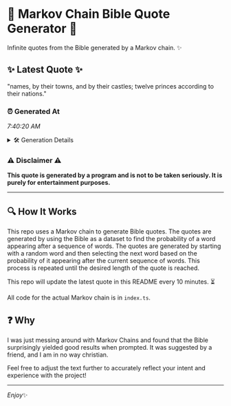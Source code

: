 # 📖 Markov Chain Bible Quote Generator 📖

Infinite quotes from the Bible generated by a Markov chain. ✨

## ✨ Latest Quote ✨
"names, by their towns, and by their castles; twelve princes according to their nations."

### ⏰ Generated At
*7:40:20 AM*

<details>
    <summary>🛠️ Generation Details</summary>
    <p>
        <strong>🌱 Seed:</strong> names,<br>
        <strong>🔄 Iterations:</strong> 13<br>
        <strong>📜 Context History:</strong><br>[ names, ]: by<br>[ names,, by ]: their<br>[ names,, by, their ]: towns,<br>[ names,, by, their, towns, ]: and<br>[ names,, by, their, towns,, and ]: by<br>[ names,, by, their, towns,, and, by ]: their<br>[ by, their, towns,, and, by, their ]: castles;<br>[ their, towns,, and, by, their, castles; ]: twelve<br>[ towns,, and, by, their, castles;, twelve ]: princes<br>[ and, by, their, castles;, twelve, princes ]: according<br>[ by, their, castles;, twelve, princes, according ]: to<br>[ their, castles;, twelve, princes, according, to ]: their<br>[ castles;, twelve, princes, according, to, their ]: nations.<br>
    </p>
</details>

### ⚠️ Disclaimer ⚠️
**This quote is generated by a program and is not to be taken seriously. It is purely for entertainment purposes.**

---

## 🔍 How It Works

This repo uses a Markov chain to generate Bible quotes. The quotes are generated by using the Bible as a dataset to find the probability of a word appearing after a sequence of words. The quotes are generated by starting with a random word and then selecting the next word based on the probability of it appearing after the current sequence of words. This process is repeated until the desired length of the quote is reached.

This repo will update the latest quote in this README every 10 minutes. ⏳

All code for the actual Markov chain is in `index.ts`.

## ❓ Why

I was just messing around with Markov Chains and found that the Bible surprisingly yielded good results when prompted. 
It was suggested by a friend, and I am in no way christian.

Feel free to adjust the text further to accurately reflect your intent and experience with the project!

---

*Enjoy*✨
